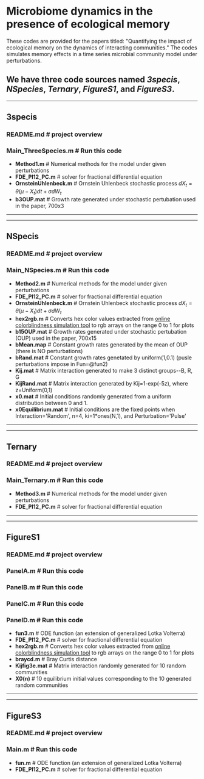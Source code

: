 # Microbiome dynamics in the presence of ecological memory
These codes are provided for the papers titled: "Quantifying the impact of ecological memory on the dynamics of interacting communities." The codes simulates memory effects in a time series microbial community model under perturbations. 

We have three code sources named *3specis*, *NSpecies*, *Ternary*, *FigureS1*, and *FigureS3*. 
--------------------------------------------------------------------------------------------------------------------------------
--------------------------------------------------------------------------------------------------------------------------------
## 3specis

 ### README.md              # project overview

 ### Main_ThreeSpecies.m      # Run this code

 *  **Method1.m**            # Numerical methods for the model under given perturbations
 * **FDE_PI12_PC.m**        # solver for fractional differential equation  
 *  **OrnsteinUhlenbeck.m**  # Ornstein Uhlenbeck stochastic process $dX_t = \theta (\mu - X_t)dt + \sigma dW_t$
 *  **b3OUP.mat**            # Growth rate generated under stochastic pertubation used in the paper, 700x3
--------------------------------------------------------------------------------------------------------------------------------
--------------------------------------------------------------------------------------------------------------------------------
## NSpecis

 ### README.md              # project overview

 ### Main_NSpecies.m        # Run this code

  *  **Method2.m**            # Numerical methods for the model under given perturbations
  *  **FDE_PI12_PC.m**        # solver for fractional differential equation
  *  **OrnsteinUhlenbeck.m**  # Ornstein Uhlenbeck stochastic process $dX_t = \theta (\mu - X_t)dt + \sigma dW_t$
  * **hex2rgb.m**            # Converts hex color values extracted from [online colorblindness simulation tool](https://davidmathlogic.com/colorblind) to rgb arrays on the range 0 to 1 for plots
  * **b15OUP.mat**           # Growth rates generated under stochastic pertubation (OUP) used in the paper, 700x15
  * **bMean.map**            # Constant growth rates generated by the mean of OUP (there is NO perturbations) 
  * **bRand.mat**            # Constant growth rates genetated by uniform(1,0.1) (pusle perturbations impose in Fun=@fun2)
  * **Kij.mat**           # Matrix interaction generated to make 3 distinct groups--B, R, G
  * **KijRand.mat**           # Matrix interaction generated by Kij=1-exp(-5z), where z=Uniform(0,1)
  * **x0.mat**           # Initial conditions randomly generated from a uniform distribution between 0 and 1.
  * **x0Equilibrium.mat**       # Initial conditions are the fixed points when Interaction='Random', n=4, ki=1*ones(N,1), and Perturbation='Pulse'
--------------------------------------------------------------------------------------------------------------------------------
--------------------------------------------------------------------------------------------------------------------------------
## Ternary

 ### README.md              # project overview

 ### Main_Ternary.m      # Run this code

 *  **Method3.m**            # Numerical methods for the model under given perturbations
 *  **FDE_PI12_PC.m**        # solver for fractional differential equation  
--------------------------------------------------------------------------------------------------------------------------------
--------------------------------------------------------------------------------------------------------------------------------
## FigureS1

 ### README.md              # project overview

 ### PanelA.m      # Run this code
 ### PanelB.m      # Run this code
 ### PanelC.m      # Run this code
 ### PanelD.m      # Run this code

 *  **fun3.m**            # ODE function (an extension of generalized Lotka Volterra)
 *  **FDE_PI12_PC.m**        # solver for fractional differential equation  
 *  **hex2rgb.m**            # Converts hex color values extracted from [online colorblindness simulation tool](https://davidmathlogic.com/colorblind) to rgb arrays on the range 0 to 1 for plots
 *  **braycd.m**          # Bray Curtis distance
 * **Kijfig3e.mat**           # Matrix interaction randomly generated for 10 random communities
 * **X0(n)**                  # 10 equilibrium initial values corresponding to the 10 generated random communities 
--------------------------------------------------------------------------------------------------------------------------------
--------------------------------------------------------------------------------------------------------------------------------
## FigureS3

 ### README.md              # project overview

 ### Main.m      # Run this code

 *  **fun.m**            # ODE function (an extension of generalized Lotka Volterra)
 *  **FDE_PI12_PC.m**        # solver for fractional differential equation  

 
